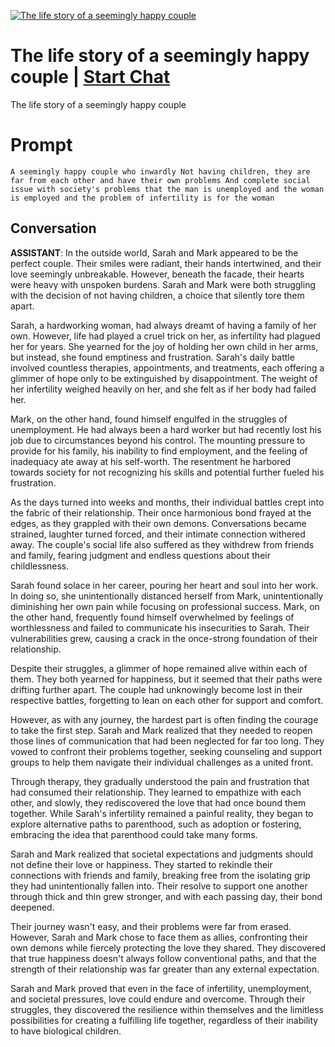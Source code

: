 
[![The life story of a seemingly happy couple](https://flow-prompt-covers.s3.us-west-1.amazonaws.com/icon/Minimalist/i8.png)](https://gptcall.net/chat.html?data=%7B%22contact%22%3A%7B%22id%22%3A%22Hghob5NN6Wh300xnxhhSo%22%2C%22flow%22%3Atrue%7D%7D)
# The life story of a seemingly happy couple | [Start Chat](https://gptcall.net/chat.html?data=%7B%22contact%22%3A%7B%22id%22%3A%22Hghob5NN6Wh300xnxhhSo%22%2C%22flow%22%3Atrue%7D%7D)
The life story of a seemingly happy couple

# Prompt

```
A seemingly happy couple who inwardly Not having children, they are far from each other and have their own problems And complete social issue with society's problems that the man is unemployed and the woman is employed and the problem of infertility is for the woman
```

## Conversation

**ASSISTANT**: In the outside world, Sarah and Mark appeared to be the perfect couple. Their smiles were radiant, their hands intertwined, and their love seemingly unbreakable. However, beneath the facade, their hearts were heavy with unspoken burdens. Sarah and Mark were both struggling with the decision of not having children, a choice that silently tore them apart.



Sarah, a hardworking woman, had always dreamt of having a family of her own. However, life had played a cruel trick on her, as infertility had plagued her for years. She yearned for the joy of holding her own child in her arms, but instead, she found emptiness and frustration. Sarah's daily battle involved countless therapies, appointments, and treatments, each offering a glimmer of hope only to be extinguished by disappointment. The weight of her infertility weighed heavily on her, and she felt as if her body had failed her.



Mark, on the other hand, found himself engulfed in the struggles of unemployment. He had always been a hard worker but had recently lost his job due to circumstances beyond his control. The mounting pressure to provide for his family, his inability to find employment, and the feeling of inadequacy ate away at his self-worth. The resentment he harbored towards society for not recognizing his skills and potential further fueled his frustration.



As the days turned into weeks and months, their individual battles crept into the fabric of their relationship. Their once harmonious bond frayed at the edges, as they grappled with their own demons. Conversations became strained, laughter turned forced, and their intimate connection withered away. The couple's social life also suffered as they withdrew from friends and family, fearing judgment and endless questions about their childlessness.



Sarah found solace in her career, pouring her heart and soul into her work. In doing so, she unintentionally distanced herself from Mark, unintentionally diminishing her own pain while focusing on professional success. Mark, on the other hand, frequently found himself overwhelmed by feelings of worthlessness and failed to communicate his insecurities to Sarah. Their vulnerabilities grew, causing a crack in the once-strong foundation of their relationship.



Despite their struggles, a glimmer of hope remained alive within each of them. They both yearned for happiness, but it seemed that their paths were drifting further apart. The couple had unknowingly become lost in their respective battles, forgetting to lean on each other for support and comfort.



However, as with any journey, the hardest part is often finding the courage to take the first step. Sarah and Mark realized that they needed to reopen those lines of communication that had been neglected for far too long. They vowed to confront their problems together, seeking counseling and support groups to help them navigate their individual challenges as a united front.



Through therapy, they gradually understood the pain and frustration that had consumed their relationship. They learned to empathize with each other, and slowly, they rediscovered the love that had once bound them together. While Sarah's infertility remained a painful reality, they began to explore alternative paths to parenthood, such as adoption or fostering, embracing the idea that parenthood could take many forms.



Sarah and Mark realized that societal expectations and judgments should not define their love or happiness. They started to rekindle their connections with friends and family, breaking free from the isolating grip they had unintentionally fallen into. Their resolve to support one another through thick and thin grew stronger, and with each passing day, their bond deepened.



Their journey wasn't easy, and their problems were far from erased. However, Sarah and Mark chose to face them as allies, confronting their own demons while fiercely protecting the love they shared. They discovered that true happiness doesn't always follow conventional paths, and that the strength of their relationship was far greater than any external expectation.



Sarah and Mark proved that even in the face of infertility, unemployment, and societal pressures, love could endure and overcome. Through their struggles, they discovered the resilience within themselves and the limitless possibilities for creating a fulfilling life together, regardless of their inability to have biological children.


